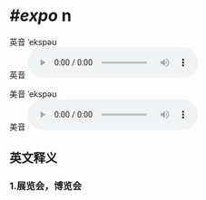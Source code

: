 # ***\#expo*** n
英音 ˈekspəʊ  
英音
<audio src="./media/expo1_AAC.aac" controls="controls"></audio>

美音 ˈekspəʊ  
美音
<audio src="./media/expo2_AAC.aac" controls="controls"></audio>



  

英文释义
---
### 1.**展览会，博览会**  


